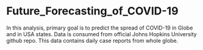 # Future_Forecasting_of_COVID-19
In this analysis, primary goal is to predict the spread of COVID-19 in Globe and in USA states. Data is consumed from official Johns Hopkins University github repo. This data contains daily case reports from whole globe. 
